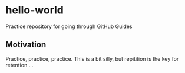 # hello-world
Practice repository for going through GitHub Guides

## Motivation
Practice, practice, practice.
This is a bit silly, but repitition is the key for retention ...

